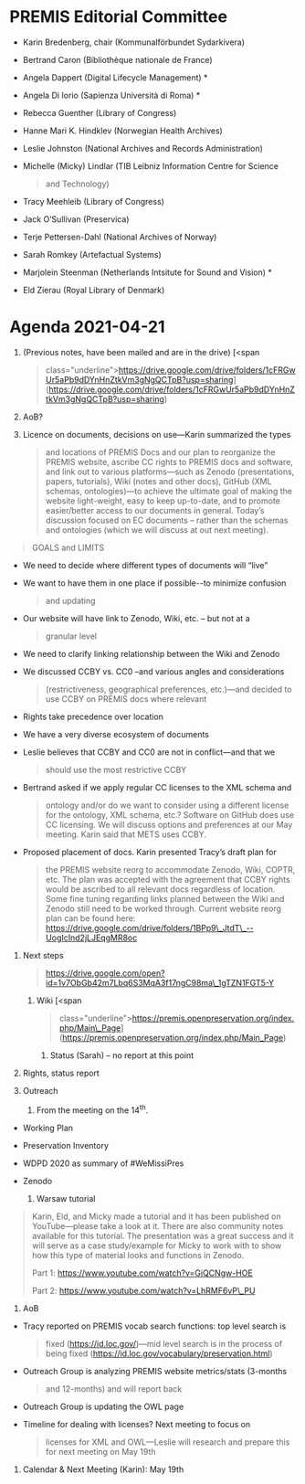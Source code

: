 PREMIS Editorial Committee 
==========================

-   Karin Bredenberg, chair (Kommunalförbundet Sydarkivera)

-   Bertrand Caron (Bibliothèque nationale de France) 

-   Angela Dappert (Digital Lifecycle Management) \*

-   Angela Di Iorio (Sapienza Università di Roma) \*

-   Rebecca Guenther (Library of Congress)

-   Hanne Mari K. Hindklev (Norwegian Health Archives)

-   Leslie Johnston (National Archives and Records Administration)

-   Michelle (Micky) Lindlar (TIB Leibniz Information Centre for Science
    > and Technology)

-   Tracy Meehleib (Library of Congress)

-   Jack O’Sullivan (Preservica)

-   Terje Pettersen-Dahl (National Archives of Norway) 

-   Sarah Romkey (Artefactual Systems) 

-   Marjolein Steenman (Netherlands Intsitute for Sound and Vision) \*

-   Eld Zierau (Royal Library of Denmark)

Agenda 2021-04-21
=================

1.  (Previous notes, have been mailed and are in the drive) [<span
    > class="underline">https://drive.google.com/drive/folders/1cFRGwUr5aPb9dDYnHnZtkVm3gNgQCTpB?usp=sharing</span>](https://drive.google.com/drive/folders/1cFRGwUr5aPb9dDYnHnZtkVm3gNgQCTpB?usp=sharing)

2.  AoB?

3.  Licence on documents, decisions on use—Karin summarized the types
    > and locations of PREMIS Docs and our plan to reorganize the PREMIS
    > website, ascribe CC rights to PREMIS docs and software, and link
    > out to various platforms—such as Zenodo (presentations, papers,
    > tutorials), Wiki (notes and other docs), GitHub (XML schemas,
    > ontologies)—to achieve the ultimate goal of making the website
    > light-weight, easy to keep up-to-date, and to promote
    > easier/better access to our documents in general. Today’s
    > discussion focused on EC documents – rather than the schemas and
    > ontologies (which we will discuss at out next meeting).

> GOALS and LIMITS

-   We need to decide where different types of documents will “live”

-   We want to have them in one place if possible--to minimize confusion
    > and updating

-   Our website will have link to Zenodo, Wiki, etc. – but not at a
    > granular level

-   We need to clarify linking relationship between the Wiki and Zenodo

-   We discussed CCBY vs. CC0 –and various angles and considerations
    > (restrictiveness, geographical preferences, etc.)—and decided to
    > use CCBY on PREMIS docs where relevant

-   Rights take precedence over location

-   We have a very diverse ecosystem of documents

-   Leslie believes that CCBY and CC0 are not in conflict—and that we
    > should use the most restrictive CCBY

-   Bertrand asked if we apply regular CC licenses to the XML schema and
    > ontology and/or do we want to consider using a different license
    > for the ontology, XML schema, etc.? Software on GitHub does use CC
    > licensing. We will discuss options and preferences at our May
    > meeting. Karin said that METS uses CCBY.

-   Proposed placement of docs. Karin presented Tracy’s draft plan for
    > the PREMIS website reorg to accommodate Zenodo, Wiki, COPTR, etc.
    > The plan was accepted with the agreement that CCBY rights would be
    > ascribed to all relevant docs regardless of location. Some fine
    > tuning regarding links planned between the Wiki and Zenodo still
    > need to be worked through. Current website reorg plan can be found
    > here: [<span
    > class="underline">https://drive.google.com/drive/folders/1BPp9\_JtdT\_--UogIcInd2jLJEqgMR8oc</span>](https://drive.google.com/drive/folders/1BPp9_JtdT_--UogIcInd2jLJEqgMR8oc)

1.  Next steps  
    > [<span
    > class="underline">https://drive.google.com/open?id=1v7ObGb42m7Lbq6S3MqA3f17ngC98ma\_1gTZN1FGT5-Y</span>](https://drive.google.com/open?id=1v7ObGb42m7Lbq6S3MqA3f17ngC98ma_1gTZN1FGT5-Y)

    1.  Wiki [<span
        > class="underline">https://premis.openpreservation.org/index.php/Main\_Page</span>](https://premis.openpreservation.org/index.php/Main_Page)

        1.  Status (Sarah) – no report at this point

2.  Rights, status report

3.  Outreach

    1.  From the meeting on the 14<sup>th</sup>.

-   Working Plan

-   Preservation Inventory

-   WDPD 2020 as summary of \#WeMissiPres

-   Zenodo

    1.  Warsaw tutorial

> Karin, Eld, and Micky made a tutorial and it has been published on
> YouTube—please take a look at it. There are also community notes
> available for this tutorial. The presentation was a great success and
> it will serve as a case study/example for Micky to work with to show
> how this type of material looks and functions in Zenodo.
>
> Part 1: [<span
> class="underline">https://www.youtube.com/watch?v=GiQCNgw-HOE</span>](https://www.youtube.com/watch?v=GiQCNgw-HOE)
>
> Part 2: [<span
> class="underline">https://www.youtube.com/watch?v=LhRMF6vP\_PU</span>](https://www.youtube.com/watch?v=LhRMF6vP_PU)

1.  AoB

-   Tracy reported on PREMIS vocab search functions: top level search is
    > fixed (https://id.loc.gov/)—mid level search is in the process of
    > being fixed (https://id.loc.gov/vocabulary/preservation.html)

-   Outreach Group is analyzing PREMIS website metrics/stats (3-months
    > and 12-months) and will report back

-   Outreach Group is updating the OWL page

-   Timeline for dealing with licenses? Next meeting to focus on
    > licenses for XML and OWL—Leslie will research and prepare this for
    > next meeting on May 19th

1.  Calendar & Next Meeting (Karin): May 19th
